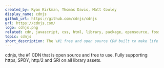 ```yaml
---
created_by: Ryan Kirkman, Thomas Davis, Matt Cowley
display_name: cdnjs
github_url: https://github.com/cdnjs/cdnjs
url: https://cdnjs.com/
logo: cdnjs.png
related: cdn, javascript, css, html, library, package, opensource, foss
topic: cdnjs
short_description: The \#1 free and open source CDN built to make life easier for developers.
---
```

cdnjs, the #1 CDN that is open source and free to use. Fully supporting https, SPDY, http/2 and SRI on all library assets.
